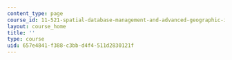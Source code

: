 ```yaml
---
content_type: page
course_id: 11-521-spatial-database-management-and-advanced-geographic-information-systems-spring-2003
layout: course_home
title: ''
type: course
uid: 657e4841-f388-c3bb-d4f4-511d2830121f
---
```

